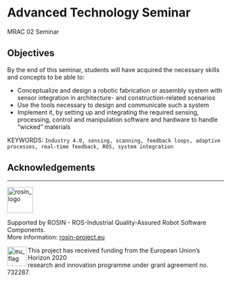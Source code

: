 # Advanced Technology Seminar
MRAC 02 Seminar 




## Objectives 
By the end of this seminar, students will have acquired the necessary skills and concepts to be able to: 

* Conceptualize and design a robotic fabrication or assembly system with sensor integration in architecture- and construction-related scenarios
* Use the tools necessary to design and communicate such a system
* Implement it, by setting up and integrating the required sensing, processing, control and manipulation software and hardware to handle “wicked” materials


KEYWORDS:
`Industry 4.0, sensing, scanning, feedback loops, adaptive processes, real-time feedback, ROS, system integration`


## Acknowledgements
***
<!-- 
    ROSIN acknowledgement from the ROSIN press kit
    @ https://github.com/rosin-project/press_kit
-->

<a href="http://rosin-project.eu">
  <img src="http://rosin-project.eu/wp-content/uploads/rosin_ack_logo_wide.png" 
       alt="rosin_logo" height="60" >
</a>

Supported by ROSIN - ROS-Industrial Quality-Assured Robot Software Components.  
More information: <a href="http://rosin-project.eu">rosin-project.eu</a>

<img src="http://rosin-project.eu/wp-content/uploads/rosin_eu_flag.jpg" 
     alt="eu_flag" height="45" align="left" >  

This project has received funding from the European Union’s Horizon 2020  
research and innovation programme under grant agreement no. 732287.
